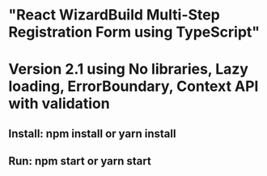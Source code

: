 # "React WizardBuild Multi-Step Registration Form using TypeScript"
# Version 2.1 using No libraries, Lazy loading, ErrorBoundary, Context API with validation
##
## Install: npm install or yarn install
##
## Run: npm start or yarn start
